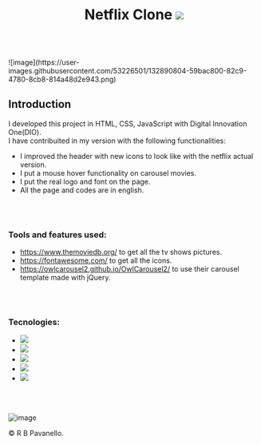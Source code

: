 <h1 align="center">
    Netflix Clone
    <img src="https://img.shields.io/badge/Netflix-E50914?style=for-the-badge&logo=netflix&logoColor=white" />
</h1>
<br/>
<br/>
<br/>
![image](https://user-images.githubusercontent.com/53226501/132890804-59bac800-82c9-4780-8cb8-814a48d2e943.png)

## Introduction

I developed this project in HTML, CSS, JavaScript with Digital Innovation One(DIO). 
<br/>
I have contribuited in my version with the following functionalities:

- I improved the header with new icons to look like with the netflix actual version.
- I put a mouse hover functionality on carousel movies.
- I put the real logo and font on the page.
- All the page and codes are in english.
<br/>
<br/>

### Tools and features used:

- https://www.themoviedb.org/ to get all the tv shows pictures.
- https://fontawesome.com/ to get all the icons.
- https://owlcarousel2.github.io/OwlCarousel2/ to use their carousel template made with jQuery.
<br/>
<br/>

### Tecnologies:

- <img src="https://img.shields.io/badge/HTML5-E34F26?style=for-the-badge&logo=html5&logoColor=white" /> 
- <img src="https://img.shields.io/badge/CSS3-1572B6?style=for-the-badge&logo=css3&logoColor=white" /> 
- <img src="https://img.shields.io/badge/JavaScript-323330?style=for-the-badge&logo=javascript&logoColor=F7DF1E" /> 
- <img src="https://img.shields.io/badge/jQuery-0769AD?style=for-the-badge&logo=jquery&logoColor=white" /> 
- <img src="https://img.shields.io/badge/Visual_Studio_Code-0078D4?style=for-the-badge&logo=visual%20studio%20code&logoColor=white" /> 
<br/>
<br/>

![image](https://user-images.githubusercontent.com/53226501/132890804-59bac800-82c9-4780-8cb8-814a48d2e943.png)

© R B  Pavanello.

